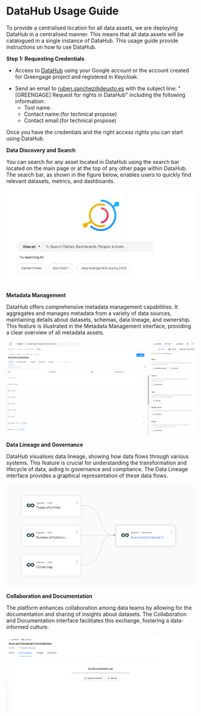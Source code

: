 # DataHub Usage Guide

To provide a centralised location for all data assets, we are deploying DataHub in a centralised manner. This means that all data assets will be catalogued in a single instance of DataHub. This usage guide provide instructions on how to use DataHub.

**Step 1: Requesting Credentials**

- Access to [DataHub](https://datahub.greengage-project.eu/) using your Google account or the account created for Greengage project and registered in Keycloak.

<!-- - TODO SPECIFY THE DIFFERENT ROLES AND THE ACTIONS THAT CAN BE PERFORMED WITH EACH ROLE. -->

- Send an email to ruben.sanchez@deusto.es with the subject line: "[GREENGAGE] Request for rights in DataHub" including the following information:
  - Tool name.
  - Contact name:(for technical propose)
  - Contact email:(for technical propose)

Once you have the credentials and the right access rights you can start using DataHub.

**Data Discovery and Search**

You can search for any asset located in DataHub using the search bar located on the main page or at the top of any other page within DataHub. The search bar, as shown in the figure below, enables users to quickly find relevant datasets, metrics, and dashboards.

![Search bar](./assets/search_bar.png)


**Metadata Management**

DataHub offers comprehensive metadata management capabilities. It aggregates and manages metadata from a variety of data sources, maintaining details about datasets, schemas, data lineage, and ownership. This feature is illustrated in the Metadata Management interface, providing a clear overview of all metadata assets.

![Dataset metadata](./assets/dataset_metadata.png)

**Data Lineage and Governance**

DataHub visualises data lineage, showing how data flows through various systems. This feature is crucial for understanding the transformation and lifecycle of data, aiding in governance and compliance. The Data Lineage interface provides a graphical representation of these data flows.

![Lineage view](./assets/lineage.png)

**Collaboration and Documentation**

The platform enhances collaboration among data teams by allowing for the documentation and sharing of insights about datasets. The Collaboration and Documentation interface facilitates this exchange, fostering a data-informed culture.

![Documentation view](./assets/documentation.png)
